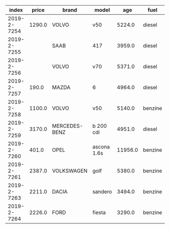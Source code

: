 index|price|brand|model|age|fuel|odometer|days_since_inspection_invalid|days_since_import|body_type|cylinder_volume|number_of_cylinders|power|power2|weight|registration_tax|sale_price|number_of_seats|number_of_doors|color
-----|-----|-----|-----|-----|-----|-----|-----|-----|-----|-----|-----|-----|-----|-----|-----|-----|-----|-----|-----
2019-2-7254|1290.0|VOLVO|v50|5224.0|diesel|191969.0|||NaN||||||||||
2019-2-7255||SAAB|417|3959.0|diesel|257041.204992|||NaN||||||||||
2019-2-7256||VOLVO|v70|5371.0|diesel|398248.0|257.0|0.0|stationwagen|2401|5|0.07|120.0|1617|13583||5|4|ZWART
2019-2-7257|190.0|MAZDA|6|4964.0|diesel|182287.0|||NaN||||||||||
2019-2-7258|1100.0|VOLVO|v50|5140.0|benzine|358460.0|190.0|0.0|stationwagen|2521|5|0.11|162.0|1389|9318|39604|5|4|ZWART
2019-2-7259|3170.0|MERCEDES-BENZ|b 200 cdi|4951.0|diesel|274361.0|185.0|2681.0|stationwagen|1992|4|0.07|103.0|1370|9741|48544|5|4|GRIJS
2019-2-7260|401.0|OPEL|ascona 1.6s|11956.0|benzine|3314.0|66.0|0.0|||4|0.0||986||||4|GRIJS
2019-2-7261|2387.0|VOLKSWAGEN|golf|5380.0|benzine|241855.0|65.0|1830.0|hatchback|1598|4|0.06|85.0|1233|6225||5|4|GRIJS
2019-2-7263|2211.0|DACIA|sandero|3494.0|benzine|163119.0|-168.0|0.0|hatchback|1149|4|0.05|55.0|950|979||5|4|WIT
2019-2-7264|2226.0|FORD|fiesta|3290.0|benzine|229711.0|-82.0|0.0|hatchback|1242|4|0.04|44.0|941|1194|10701|5|2|ROOD
